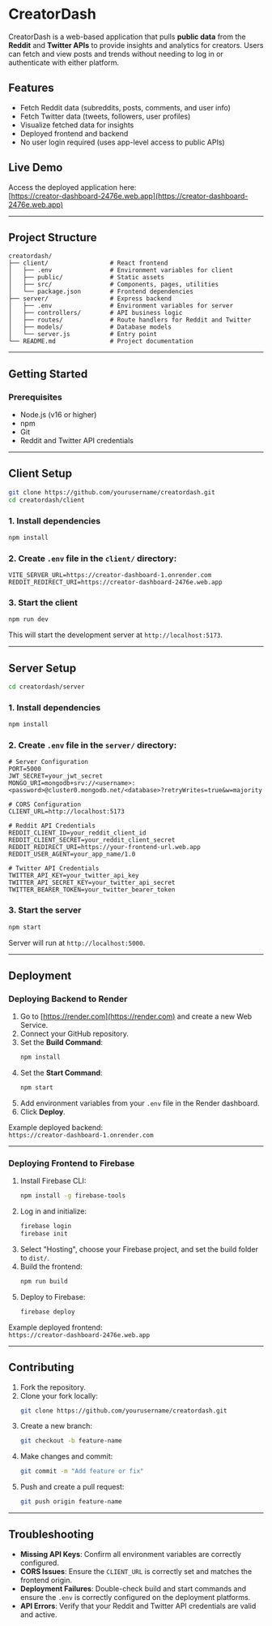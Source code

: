 # CreatorDash

CreatorDash is a web-based application that pulls **public data** from the **Reddit** and **Twitter APIs** to provide insights and analytics for creators. Users can fetch and view posts and trends without needing to log in or authenticate with either platform.

## Features

- Fetch Reddit data (subreddits, posts, comments, and user info)
- Fetch Twitter data (tweets, followers, user profiles)
- Visualize fetched data for insights
- Deployed frontend and backend
- No user login required (uses app-level access to public APIs)

## Live Demo

Access the deployed application here:  
[https://creator-dashboard-2476e.web.app](https://creator-dashboard-2476e.web.app)

---

## Project Structure

```
creatordash/
├── client/                 # React frontend
│   ├── .env                # Environment variables for client
│   ├── public/             # Static assets
│   ├── src/                # Components, pages, utilities
│   └── package.json        # Frontend dependencies
├── server/                 # Express backend
│   ├── .env                # Environment variables for server
│   ├── controllers/        # API business logic
│   ├── routes/             # Route handlers for Reddit and Twitter
│   ├── models/             # Database models
│   └── server.js           # Entry point
└── README.md               # Project documentation
```

---

## Getting Started

### Prerequisites

- Node.js (v16 or higher)
- npm
- Git
- Reddit and Twitter API credentials

---

## Client Setup

```bash
git clone https://github.com/yourusername/creatordash.git
cd creatordash/client
```

### 1. Install dependencies

```bash
npm install
```

### 2. Create `.env` file in the `client/` directory:

```
VITE_SERVER_URL=https://creator-dashboard-1.onrender.com
REDDIT_REDIRECT_URI=https://creator-dashboard-2476e.web.app
```

### 3. Start the client

```bash
npm run dev
```

This will start the development server at `http://localhost:5173`.

---

## Server Setup

```bash
cd creatordash/server
```

### 1. Install dependencies

```bash
npm install
```

### 2. Create `.env` file in the `server/` directory:

```
# Server Configuration
PORT=5000
JWT_SECRET=your_jwt_secret
MONGO_URI=mongodb+srv://<username>:<password>@cluster0.mongodb.net/<database>?retryWrites=true&w=majority

# CORS Configuration
CLIENT_URL=http://localhost:5173

# Reddit API Credentials
REDDIT_CLIENT_ID=your_reddit_client_id
REDDIT_CLIENT_SECRET=your_reddit_client_secret
REDDIT_REDIRECT_URI=https://your-frontend-url.web.app
REDDIT_USER_AGENT=your_app_name/1.0

# Twitter API Credentials
TWITTER_API_KEY=your_twitter_api_key
TWITTER_API_SECRET_KEY=your_twitter_api_secret
TWITTER_BEARER_TOKEN=your_twitter_bearer_token
```

### 3. Start the server

```bash
npm start
```

Server will run at `http://localhost:5000`.

---

## Deployment

### Deploying Backend to Render

1. Go to [https://render.com](https://render.com) and create a new Web Service.
2. Connect your GitHub repository.
3. Set the **Build Command**:
   ```bash
   npm install
   ```
4. Set the **Start Command**:
   ```bash
   npm start
   ```
5. Add environment variables from your `.env` file in the Render dashboard.
6. Click **Deploy**.

Example deployed backend:  
`https://creator-dashboard-1.onrender.com`

---

### Deploying Frontend to Firebase

1. Install Firebase CLI:
   ```bash
   npm install -g firebase-tools
   ```
2. Log in and initialize:
   ```bash
   firebase login
   firebase init
   ```
3. Select "Hosting", choose your Firebase project, and set the build folder to `dist/`.
4. Build the frontend:
   ```bash
   npm run build
   ```
5. Deploy to Firebase:
   ```bash
   firebase deploy
   ```

Example deployed frontend:  
`https://creator-dashboard-2476e.web.app`

---

## Contributing

1. Fork the repository.
2. Clone your fork locally:
   ```bash
   git clone https://github.com/yourusername/creatordash.git
   ```
3. Create a new branch:
   ```bash
   git checkout -b feature-name
   ```
4. Make changes and commit:
   ```bash
   git commit -m "Add feature or fix"
   ```
5. Push and create a pull request:
   ```bash
   git push origin feature-name
   ```

---

## Troubleshooting

- **Missing API Keys**: Confirm all environment variables are correctly configured.
- **CORS Issues**: Ensure the `CLIENT_URL` is correctly set and matches the frontend origin.
- **Deployment Failures**: Double-check build and start commands and ensure the `.env` is correctly configured on the deployment platforms.
- **API Errors**: Verify that your Reddit and Twitter API credentials are valid and active.
